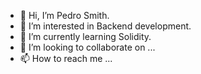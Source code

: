 - 👋 Hi, I’m Pedro Smith.
- 👀 I’m interested in Backend development.
- 🌱 I’m currently learning Solidity.
- 💞️ I’m looking to collaborate on ...
- 📫 How to reach me ...

<!---
championtop0901/championtop0901 is a ✨ special ✨ repository because its `README.md` (this file) appears on your GitHub profile.
You can click the Preview link to take a look at your changes.
--->
